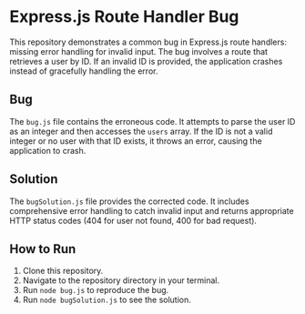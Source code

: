 # Express.js Route Handler Bug
This repository demonstrates a common bug in Express.js route handlers: missing error handling for invalid input.  The bug involves a route that retrieves a user by ID. If an invalid ID is provided, the application crashes instead of gracefully handling the error.

## Bug
The `bug.js` file contains the erroneous code.  It attempts to parse the user ID as an integer and then accesses the `users` array.  If the ID is not a valid integer or no user with that ID exists, it throws an error, causing the application to crash.

## Solution
The `bugSolution.js` file provides the corrected code.  It includes comprehensive error handling to catch invalid input and returns appropriate HTTP status codes (404 for user not found, 400 for bad request).

## How to Run
1. Clone this repository.
2. Navigate to the repository directory in your terminal.
3. Run `node bug.js` to reproduce the bug.
4. Run `node bugSolution.js` to see the solution.

